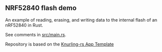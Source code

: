 ## NRF52840 flash demo
An example of reading, erasing, and writing data to the internal flash of an nRF52840 in Rust.

See comments in [src/main.rs](src/main.rs).

Repository is based on the [Knurling-rs App Template](https://github.com/knurling-rs/app-template)